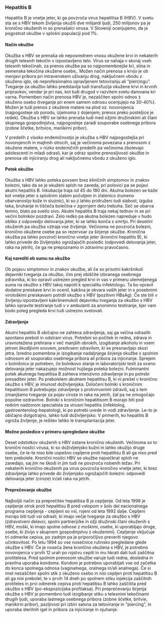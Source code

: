 ### Hepatitis B

Hepatitis B je vnetje jeter, ki ga povzroča virus hepatitisa B (HBV). V svetu sta se s HBV  tekom življenja okužili dve milijardi ljudi, 250 milijonov pa je kronično okuženih in so prenašalci virusa. V Sloveniji ocenjujemo, da je pogostost okužbe v splošni populaciji pod 1%.

#### Način okužbe
Okužba s HBV se prenaša ob neposrednem vnosu okužene krvi in nekaterih drugih telesnih tekočin v izpostavljeno telo.  Virus se nahaja v skoraj vseh telesnih tekočinah, za prenos okužbe pa so najpomembnejše kri, slina in semenska tekočina okužene osebe,. Možen način prenosa s krvjo je ob menjavi pribora pri intravenskem uživanju drog, naključnem vbodu z okuženo iglo, ob neprofesionalno opravljenem  tetoviranju ali ”piercingu”. Tveganje za okužbo lahko predstavlja tudi transfuzija okužene krvi in krvnih pripravkov, vendar je pri nas, kot tudi drugod v razvitem svetu darovana kri varna.  Pomemben način prenosa HBV je, nezaščiten spolni odnos z okuženo osebo (tveganje pri enem samem odnosu ocenjujejo na 30-40%). Možen je tudi prenos z okužene matere na plod oz. novorojenca (najpogosteje ob porodu, izjemoma z dojenjem; prenos preko posteljice je redek). Okužba s HBV se lahko prenaša tudi med ožjimi družinskimi ali člani skupnega gospodinjstva, najpogosteje zaradi souporabe osebnega pribora (zobne ščetke, britvice, manikirni pribor).

V predelih z visoko endemičnostjo je okužba s HBV najpogostejša pri novorojencih in majhnih otrocih, saj je večinoma povezana s prenosom z okužene matere, v nizko endemičnih predelih pa večinoma zbolevajo adolescenti in mladi odrasli, kar je odraz spolne prenos­ljivosti okužbe in prenosa ob injiciranju drog ali na­ključnemu vbodu z okuženo iglo. 

#### Potek okužbe
Okužba s HBV lahko poteka povsem brez kliničnih simptomov in znakov bolezni, tako da se je okuženi sploh ne zaveda, pri polovici pa se pojavi akutni hepatitis B. Inkubacija traja od 45 do 180 dni. Akutna bolezen se kaže kot vnetje jeter s splošnim slabim počutjem in zlatenico (rumeno obarvanostjo kože in sluznic), ki so ji lahko pridruženi tudi slabost, izguba teka, bruhanje in tiščeča bolečina v zgornjem delu trebuha. Seč se obarva temno, blato pa svetlo sivo. Akutni hepatitis B traja nekaj tednov in se pri večini bolnikov pozdravi. Zelo redko pa akutna bolezen napreduje v hudo obliko z odpovedjo delovanja jeter, ki se lahko konča s smrtjo. Pri desetini okuženih pa okužba vztraja vse življenje. Večinoma ne povzroča bolezni, kronično okužene osebe pa so rezervoar za širjenje okužbe. Kronična okužba pa lahko povzroči kronično vnetje jeter (kronični hepatitis B), ki lahko privede do življenjsko ogrožajočih posledic (odpovedi delovanja jeter, raka na jetrih), če ga ne prepoznamo in zdravimo pravočasno.

#### Kaj narediti ob sumu na okužbo
Ob pojavu simptomov in znakov okužbe, ali če so prisotni kakršnikoli dejavniki tveganja za okužbo, čim prej obiščite izbranega osebnega zdravnika, ki bo opravil ustrezen pregled krvi in vas v primeru utemeljenega suma na okužbo s HBV takoj napotil k specialitu infektologu.  Ta bo opravil dodatne preiskave krvi in ocenil, kakšna je okvara vaših jeter in s posebnimi virološkimi preiskavami potrdil okužbo s HBV (pozitivni HBsAg).
Če ste bili v življenju izpostavljeni kakršnemukoli dejavniku tveganja za okužbo s HBV lahko opravite testiranje tudi v v ambulanti za anonimno testiranje, kjer vam bodo poleg pregleda krvi tudi ustrezno svetovali.

#### Zdravljenje
Akutni hepatitis B običajno ne zahteva zdravljenja, saj ga večina odraslih spontano preboli in odstrani virus. Potrebni so počitek in redna, zdrava in uravnotežena prehrana v več manjših obrokih, izogibanje alkoholu in vsem jetrom škodljivim snovem, predvsem zdravilom, ki se presnavljajo skozi jetra. Izredno pomembna je izogibanje nadaljnjega širjenja okužbe s spolnim odnosom ali souporabo osebnega pribora ali pribora za injiciranje. Sprejem v bolnišnico je potreben, če bolnikovo stanje in laboratorijski testi za oceno delovanja jeter nakazujejo možnost hujšega poteka bolezni. Fulminantni potek akutnega hepatitisa B zahteva intenzivno zdravljenje in po potrebi presaditev jeter. Po prebolelem akutnem hepatitisu B, ki ni prešel v kronično okužbo s HBV,  je imunost doživljenjska. Določeni bolniki s kroničnim hepatitisom B potrebujejo zdravljenje s protivirusnimi zdravili, saj s tem zmanjšamo tveganje za pojav ciroze in raka na jetrih, žal pa ne omogočajo popolne ozdravitve. Bolniki s kroničnim hepatitisom B morajo biti pod rednim nadzorom specialista za virusni hepatitis (infektolog, gastroenterolog-hepatolog), ki po potrebi uvede in vodi zdravljenje. Le-to je običajno dolgotrajno, lahko tudi doživljenjsko. V primerih, ko hepatitis B ogroža življenje, je rešitev lahko le transplantacija jeter.

#### Možne posledice v primeru spregledane okužbe
Deset odstotkov okuženih s HBV ostane kronično okuženih. Večinoma so to kronični nosilci virusa, ki so doživljenjsko kužni in lahko okužijo druge osebe, če le-te niso bile uspešno cepljene proti hepatitisu B ali ga niso pred tem prebolele. Kronični nosilci HBV se okužbe največkrat sploh ne zavedajo, saj jim ne škodi in jim tudi ne povzroča nobenih težav. Pri nekaterih kronično okuženih pa virus povzroča kronično vnetje jeter, ki brez zdravljenja lahko privede do življenjsko ogrožajočih bolezni: odpovedi delovanja jeter (ciroze) in/ali raka na jetrih.

#### Preprečevanje okužbe
Najboljši način za preprečitev hepatitisa B je cepljenje. Od leta 1998 je cepljenje otrok proti hepatitisu B pred vstopom v šolo del nacionalnega programa cepljenja -  cepljeni so vsi, rojeni od leta 1992 dalje. Cepljeni morajo biti tudi vsi odrasli, ki imajo večje tveganje za okužbo s HBV (zdravstveni delavci, spolni partnerji/ke in ožji družinski člani okuženih s HBV, moški, ki imajo spolne odnose z moškimi, osebe, ki uporabljajo droge, osebe, ki živijo v skupnem gospodinjstvu z okuženimi). Cepljenje vključuje tri odmerke cepiva, po zadnjm pa je priporočljivo preveriti njegovo učinkovitost. Po letu 1994 so vse nosečnice rutinsko pregledane glede okužbe s HBV. Če je noseča žena kronično okužena s HBV, je potrebno novorojenca v prvih 12 urah po rojstvu cepiti in mu hkrati dati tudi zaščitna protitelesa. Pred spolnim prenosom okužbe varuje tudi redna, dosledna in pravilna uporaba kondoma. Kondom je potrebno uporabljati vse od začetka do konca spolnega odnosa (vaginalnega, oralnega in/ali analnega). Če si imel nezaščiten spolni stik z okuženo osebo in nisi cepljen proti hepatitisu B ali ga nisi prebolel, te v prvih 14 dneh po spolnem stiku injekcija zaščitnih protiteles in prvi odmerek cepiva proti hepatitisu B lahko zaščitita pred okužbo s HBV (po-ekspozicijska profilaksa). Pri preprečevanju širjenja okužbe s HBV je pomembno tudi izogibanje stiku s telesnimi tekočinami drugih ljudi, uporaba lastnega osebnega pribora (zobne ščetke, britvie, manikirni pribor), pazljivost pri izbiri salona za tetoviranje in "piercing",  in uporaba sterilnih igel in pribora za injiciranje in njuhanje.



